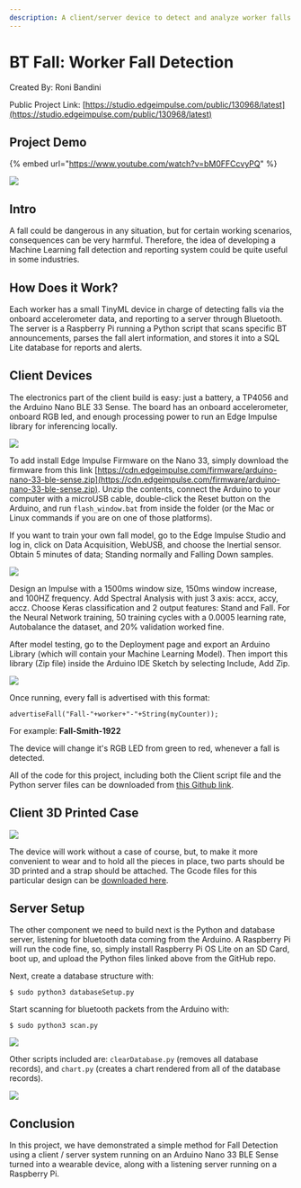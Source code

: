 ```yaml
---
description: A client/server device to detect and analyze worker falls with Machine Learning
---
```


# BT Fall:  Worker Fall Detection

Created By:
Roni Bandini 

Public Project Link:
[https://studio.edgeimpulse.com/public/130968/latest](https://studio.edgeimpulse.com/public/130968/latest)

## Project Demo

{% embed url="https://www.youtube.com/watch?v=bM0FFCcvyPQ" %}

![](.gitbook/assets/bt-fall-detection/intro.jpg)

## Intro

A fall could be dangerous in any situation, but for certain working scenarios, consequences can be very harmful.  Therefore, the idea of developing a Machine Learning fall detection and reporting system could be quite useful in some industries. 

## How Does it Work?

Each worker has a small TinyML device in charge of detecting falls via the onboard accelerometer data, and reporting to a server through Bluetooth. The server is a Raspberry Pi running a Python script that scans specific BT announcements, parses the fall alert information, and stores it into a SQL Lite database for reports and alerts.

## Client Devices

The electronics part of the client build is easy: just a battery, a TP4056 and the Arduino Nano BLE 33 Sense. The board has an onboard accelerometer, onboard RGB led, and enough processing power to run an Edge Impulse library for inferencing locally.

![](.gitbook/assets/bt-fall-detection/diagram.jpg)

To add install Edge Impulse Firmware on the Nano 33, simply download the firmware from this link [https://cdn.edgeimpulse.com/firmware/arduino-nano-33-ble-sense.zip](https://cdn.edgeimpulse.com/firmware/arduino-nano-33-ble-sense.zip). Unzip the contents, connect the Arduino to your computer with a microUSB cable, double-click the Reset button on the Arduino, and run `flash_window.bat` from inside the folder (or the Mac or Linux commands if you are on one of those platforms). 

If you want to train your own fall model, go to the Edge Impulse Studio and log in, click on Data Acquisition, WebUSB, and choose the Inertial sensor. Obtain 5 minutes of data; Standing normally and Falling Down samples.

![](.gitbook/assets/bt-fall-detection/training.jpg)

Design an Impulse with a 1500ms window size, 150ms window increase, and 100HZ frequency. Add Spectral Analysis with just 3 axis: accx, accy, accz. Choose Keras classification and 2 output features: Stand and Fall. For the Neural Network training, 50 training cycles with a 0.0005 learning rate, Autobalance the dataset, and 20% validation worked fine. 

After model testing, go to the Deployment page and export an Arduino Library (which will contain your Machine Learning Model). Then import this library (Zip file) inside the Arduino IDE Sketch by selecting Include, Add Zip.

![](.gitbook/assets/bt-fall-detection/device.jpg)

Once running, every fall is advertised with this format:

`advertiseFall("Fall-"+worker+"-"+String(myCounter));`

For example: **Fall-Smith-1922**

The device will change it's RGB LED from green to red, whenever a fall is detected.

All of the code for this project, including both the Client script file and the Python server files can be downloaded from [this Github link](https://github.com/ronibandini/BTFall).

## Client 3D Printed Case

![](.gitbook/assets/bt-fall-detection/3d-case.jpg)

The device will work without a case of course, but, to make it more convenient to wear and to hold all the pieces in place, two parts should be 3D printed and a strap should be attached. The Gcode files for this particular design can be [downloaded here](https://www.thingiverse.com/thing:5478745).

## Server Setup

The other component we need to build next is the Python and database server, listening for bluetooth data coming from the Arduino.  A Raspberry Pi will run the code fine, so, simply install Raspberry Pi OS Lite on an SD Card, boot up, and upload the Python files linked above from the GitHub repo.

Next, create a database structure with:

`$ sudo python3 databaseSetup.py`

Start scanning for bluetooth packets from the Arduino with:

`$ sudo python3 scan.py`

![](.gitbook/assets/bt-fall-detection/server-setup.jpg)

Other scripts included are: `clearDatabase.py` (removes all database records), and `chart.py` (creates a chart rendered from all of the database records).

![](.gitbook/assets/bt-fall-detection/fall-report.jpg)

## Conclusion

In this project, we have demonstrated a simple method for Fall Detection using a client / server system running on an Arduino Nano 33 BLE Sense turned into a wearable device, along with a listening server running on a Raspberry Pi.
